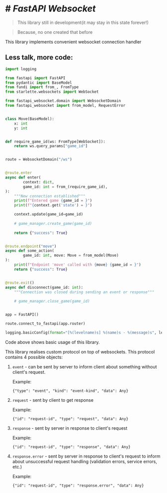 # # _FastAPI Websocket_

> This library still in development(it may stay in this state forever!)

> Because, no one created that before

This library implements convenient websocket connection handler

## Less talk, more code:

```python
import logging

from fastapi import FastAPI
from pydantic import BaseModel
from fundi import from_, FromType
from starlette.websockets import WebSocket

from fastapi_websocket.domain import WebsocketDomain
from fastapi_websocket import from_model, RequestError


class Move(BaseModel):
    x: int
    y: int


def require_game_id(ws: FromType[WebSocket]):
    return ws.query_params["game_id"]


route = WebsocketDomain("/ws")


@route.enter
async def enter(
        context: dict,
        game_id: int = from_(require_game_id),
):
    """New connection established"""
    print(f"Entered game {game_id = }")
    print(f"{context.get('state') = }")

    context.update(game_id=game_id)
    
    # game_manager.create_game(game_id)
    
    return {"success": True}


@route.endpoint("move")
async def some_action(
        game_id: int, move: Move = from_model(Move)
):
    print(f"Endpoint 'move' called with {move} {game_id = }")
    return {"success": True}


@route.exit()
async def disconnect(game_id: int):
    """Connection was closed during sending an event or response"""
    
    # game_manager.close_game(game_id)


app = FastAPI()

route.connect_to_fastapi(app.router)

logging.basicConfig(format="[%(levelname)s] %(name)s - %(message)s", level=logging.INFO)
```

Code above shows basic usage of this library.

This library realises custom protocol on top of websockets. This protocol contains 4 possible objects:
1. `event` - can be sent by server to inform client about something without client's request. 

   Example:

   `{"type": "event", "kind": "event-kind", "data": Any}`
2. `request` - sent by client to get response

   Example:

   `{"id": "request-id", "type": "request", "data": Any}`
3. `response` - sent by server in response to client's request

   Example:

   `{"id": "request-id", "type": "response", "data": Any}`
4. `response.error` - sent by server in response to client's request to inform about unsuccessful request handling (validation errors, service errors, etc.)

   Example:

   `{"id": "request-id", "type": "response.error", "data": Any}`
